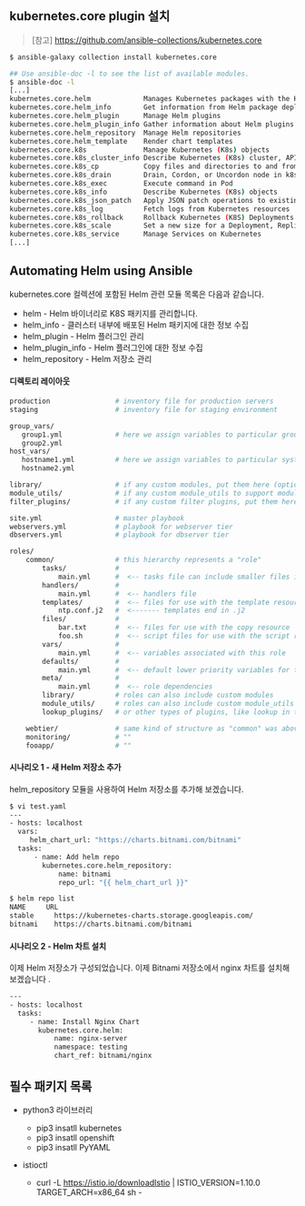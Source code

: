 ## kubernetes.core plugin 설치

> [참고]
> https://github.com/ansible-collections/kubernetes.core
```sh
$ ansible-galaxy collection install kubernetes.core

## Use ansible-doc -l to see the list of available modules.
$ ansible-doc -l
[...]
kubernetes.core.helm             Manages Kubernetes packages with the Helm package manager
kubernetes.core.helm_info        Get information from Helm package deployed inside the cluster
kubernetes.core.helm_plugin      Manage Helm plugins
kubernetes.core.helm_plugin_info Gather information about Helm plugins
kubernetes.core.helm_repository  Manage Helm repositories
kubernetes.core.helm_template    Render chart templates
kubernetes.core.k8s              Manage Kubernetes (K8s) objects
kubernetes.core.k8s_cluster_info Describe Kubernetes (K8s) cluster, APIs available and their respective versions
kubernetes.core.k8s_cp           Copy files and directories to and from pod
kubernetes.core.k8s_drain        Drain, Cordon, or Uncordon node in k8s cluster
kubernetes.core.k8s_exec         Execute command in Pod
kubernetes.core.k8s_info         Describe Kubernetes (K8s) objects
kubernetes.core.k8s_json_patch   Apply JSON patch operations to existing objects
kubernetes.core.k8s_log          Fetch logs from Kubernetes resources
kubernetes.core.k8s_rollback     Rollback Kubernetes (K8S) Deployments and DaemonSets
kubernetes.core.k8s_scale        Set a new size for a Deployment, ReplicaSet, Replication Controller, or Job
kubernetes.core.k8s_service      Manage Services on Kubernetes
[...]
```


## Automating Helm using Ansible
kubernetes.core 컬렉션에 포함된 Helm 관련 모듈 목록은 다음과 같습니다.

- helm - Helm 바이너리로 K8S 패키지를 관리합니다.
- helm_info - 클러스터 내부에 배포된 Helm 패키지에 대한 정보 수집
- helm_plugin - Helm 플러그인 관리
- helm_plugin_info - Helm 플러그인에 대한 정보 수집
- helm_repository - Helm 저장소 관리

#### 디렉토리 레이아웃
```sh
production                # inventory file for production servers
staging                   # inventory file for staging environment

group_vars/
   group1.yml             # here we assign variables to particular groups
   group2.yml
host_vars/
   hostname1.yml          # here we assign variables to particular systems
   hostname2.yml

library/                  # if any custom modules, put them here (optional)
module_utils/             # if any custom module_utils to support modules, put them here (optional)
filter_plugins/           # if any custom filter plugins, put them here (optional)

site.yml                  # master playbook
webservers.yml            # playbook for webserver tier
dbservers.yml             # playbook for dbserver tier

roles/
    common/               # this hierarchy represents a "role"
        tasks/            #
            main.yml      #  <-- tasks file can include smaller files if warranted
        handlers/         #
            main.yml      #  <-- handlers file
        templates/        #  <-- files for use with the template resource
            ntp.conf.j2   #  <------- templates end in .j2
        files/            #
            bar.txt       #  <-- files for use with the copy resource
            foo.sh        #  <-- script files for use with the script resource
        vars/             #
            main.yml      #  <-- variables associated with this role
        defaults/         #
            main.yml      #  <-- default lower priority variables for this role
        meta/             #
            main.yml      #  <-- role dependencies
        library/          # roles can also include custom modules
        module_utils/     # roles can also include custom module_utils
        lookup_plugins/   # or other types of plugins, like lookup in this case

    webtier/              # same kind of structure as "common" was above, done for the webtier role
    monitoring/           # ""
    fooapp/               # ""

```

#### 시나리오 1 - 새 Helm 저장소 추가
helm_repository 모듈을 사용하여 Helm 저장소를 추가해 보겠습니다.
```sh
$ vi test.yaml
---
- hosts: localhost
  vars:
     helm_chart_url: "https://charts.bitnami.com/bitnami"
  tasks:
      - name: Add helm repo
        kubernetes.core.helm_repository:
    	    name: bitnami
    	    repo_url: "{{ helm_chart_url }}"

$ helm repo list
NAME  	 URL
stable     https://kubernetes-charts.storage.googleapis.com/
bitnami    https://charts.bitnami.com/bitnami
```

#### 시나리오 2 - Helm 차트 설치
이제 Helm 저장소가 구성되었습니다. 이제 Bitnami 저장소에서 nginx 차트를 설치해 보겠습니다 .
```sh
---
- hosts: localhost
  tasks:
     - name: Install Nginx Chart
       kubernetes.core.helm:
    	   name: nginx-server
    	   namespace: testing
    	   chart_ref: bitnami/nginx
```

## 필수 패키지 목록
- python3 라이브러리
  - pip3 insatll kubernetes
  - pip3 insatll openshift
  - pip3 insatll PyYAML

- istioctl
  - curl -L https://istio.io/downloadIstio | ISTIO_VERSION=1.10.0 TARGET_ARCH=x86_64 sh -
